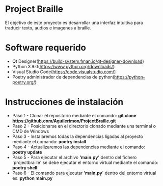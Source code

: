 # Project Braille
El objetivo de este proyecto es desarrollar una interfaz intuitiva para traducir texto, audios e imagenes a braille.

# Software requerido
- Qt Designer(https://build-system.fman.io/qt-designer-download)
- Python 3.9.0(https://www.python.org/downloads/)
- Visual Studio Code(https://code.visualstudio.com/)
- Poetry administrador de dependencias de python(https://python-poetry.org/)

# Instrucciones de instalación
- Paso 1 - Clonar el repositorio mediante el comando: **git clone https://github.com/Aguilerimon/ProjectBraille.git**
- Paso 2 - Posicionarse en el directorio clonado mediante una terminal o CMD de Windows
- Paso 3 - Instalaremos todas la dependencias ligadas al proyecto mediante el comando: **poetry install**
- Paso 4 - Actualizaremos las dependencias mediante el comando: **poetry update**
- Paso 5 - Para ejecutar el archivo **'main.py'** dentro del fichero 'projectbraille' se debe ejecutar el entorno virtual mediante el comando: **poetry shell**
- Paso 6 - El comando para ejecutar **'main.py'** dentro del entorno virtual es: **python main.py**
